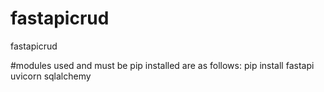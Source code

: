 # fastapicrud
fastapicrud


#modules used and must be pip installed are as follows:
pip install fastapi uvicorn sqlalchemy